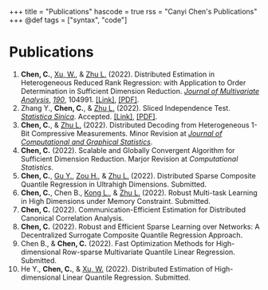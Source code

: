 +++
title = "Publications"
hascode = true
rss = "Canyi Chen's Publications"
+++
@def tags = ["syntax", "code"]

# Publications

1. **Chen, C.**, [Xu, W.](http://stat.ruc.edu.cn/teacher_more.php?id=61&cid=25), & [Zhu L.](http://isbd.ruc.edu.cn/sztd/1300f3797f4e477789514056a51c9dfa.htm) (2022). Distributed Estimation in Heterogeneous Reduced Rank Regression: with Application to Order Determination in Sufficient Dimension Reduction. *[Journal of Multivariate Analysis](https://www.journals.elsevier.com/journal-of-multivariate-analysis)*, *[190](https://www.sciencedirect.com/journal/journal-of-multivariate-analysis/vol/190/suppl/C)*, 104991.  [[Link]](https://doi.org/10.1016/j.jmva.2022.104991), [[PDF]](/static/Publications/Chen2022Distributed%20estimation%20in%20heterogeneous%20reduced%20rank%20regression.pdf).
2. Zhang Y., **Chen, C.**, & [Zhu L.](http://isbd.ruc.edu.cn/sztd/1300f3797f4e477789514056a51c9dfa.htm) (2022). Sliced Independence Test. *[Statistica Sinica](http://www3.stat.sinica.edu.tw/statistica/)*. Accepted. [[Link]](https://doi.org/10.5705/ss.202021.0203), [[PDF]](/static/Publications/Zhang2022Sliced%20Independence%20Test.pdf). 
3. **Chen, C.**, & [Zhu L.](http://isbd.ruc.edu.cn/sztd/1300f3797f4e477789514056a51c9dfa.htm) (2022). Distributed Decoding from Heterogeneous 1-Bit Compressive Measurements. Minor Revision at *[Journal of Computational and Graphical Statistics](https://www.tandfonline.com/journals/ucgs20)*.
4. **Chen, C.** (2022). Scalable and Globally Convergent Algorithm for Sufficient Dimension Reduction. Marjor Revision at *Computational Statistics*.
5. **Chen, C.**, [Gu Y.](https://yuwen-gu.netlify.app/), [Zou H.](http://users.stat.umn.edu/~zouxx019/), & [Zhu L.](http://isbd.ruc.edu.cn/sztd/1300f3797f4e477789514056a51c9dfa.htm) (2022). Distributed Sparse Composite Quantile Regression in Ultrahigh Dimensions. Submitted.
6. **Chen, C.**, Chen B., [Kong L.](https://faculty.bjtu.edu.cn/8316/), & [Zhu L.](http://isbd.ruc.edu.cn/sztd/1300f3797f4e477789514056a51c9dfa.htm) (2022). Robust Multi-task Learning in High Dimensions under Memory Constraint. Submitted.
7. **Chen, C.** (2022). Communication-Efficient Estimation for Distributed Canonical Correlation Analysis. 
8. **Chen, C.** (2022). Robust and Efficient Sparse Learning over Networks: A Decentralized Surrogate Composite Quantile Regression Approach. 
9. Chen B., & **Chen, C.** (2022). Fast Optimization Methods for High-dimensional Row-sparse Multivariate Quantile Linear Regression. Submitted.
10.  He Y., **Chen, C.**, & [Xu, W.](http://stat.ruc.edu.cn/teacher_more.php?id=61&cid=25) (2022). Distributed Estimation of High-dimensional Linear Quantile Regression. Submitted.
